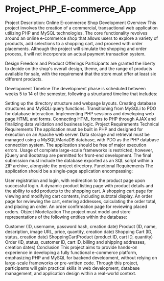 # Project_PHP_E-commerce_App
Project Description: Online E-commerce Shop Development
Overview
This project involves the creation of a commercial, transactional web application utilizing PHP and MySQL technologies. The core functionality revolves around an online e-commerce shop that allows users to explore a variety of products, add selections to a shopping cart, and proceed with order placements. Although the project will simulate the shopping and order process, it will not incorporate an actual payment transaction system.

Design Freedom and Product Offerings
Participants are granted the liberty to decide on the shop's overall design, theme, and the range of products available for sale, with the requirement that the store must offer at least six different products.

Development Timeline
The development phase is scheduled between weeks 5 to 14 of the semester, following a structured timeline that includes:

Setting up the directory structure and webpage layouts.
Creating database structures and MySQLi query functions.
Transitioning from MySQLi to PDO for database interaction.
Implementing PHP sessions and developing web page HTML and forms.
Connecting HTML forms to PHP through AJAX and finalizing data validation and business logic.
Project Requirements
Technical Requirements
The application must be built in PHP and designed for execution on an Apache web server.
Data storage and retrieval must be managed using a MySQL/MariaDB database, with PDO as the PHP database connection system.
The application should be free of major execution errors.
Usage of complete large-scale frameworks is restricted; however, jQuery and Bootstrap are permitted for front-end development.
The final submission must include the database exported as an SQL script within a ZIP archive, alongside the project directory.
Functional Requirements
The application should be a single-page application encompassing:

User registration and login, with redirection to the product page upon successful login.
A dynamic product listing page with product details and the ability to add products to the shopping cart.
A shopping cart page for viewing and modifying cart contents, including subtotal display.
An order page for reviewing the cart, entering addresses, calculating the order total, and placing an order.
An order confirmation page for reviewing placed orders.
Object Modelization
The project must model and store representations of the following entities within the database:

Customer (ID, username, password hash, creation date)
Product (ID, name, description, image URL, price, quantity, creation date)
Shopping Cart (ID, status, creation date)
ShoppingCartProduct (product ID, cart ID, quantity)
Order (ID, status, customer ID, cart ID, billing and shipping addresses, creation dates)
Conclusion
This project aims to provide hands-on experience in developing a fully functional e-commerce platform, emphasizing PHP and MySQL for backend development, without relying on large-scale frameworks or pre-written code. Through this project, participants will gain practical skills in web development, database management, and application design within a real-world context.
